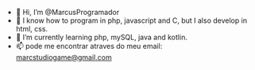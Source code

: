 - 👋 Hi, I’m @MarcusProgramador
- 👀 I know how to program in php, javascript and C, but I also develop in html, css.
- 🌱 I’m currently learning php, mySQL, java and kotlin.
- 📫 pode me encontrar atraves do meu email: marcstudiogame@gmail.com

<!---
MarcusProgramador/MarcusProgramador is a ✨ special ✨ repository because its `README.md` (this file) appears on your GitHub profile.
You can click the Preview link to take a look at your changes.
--->
